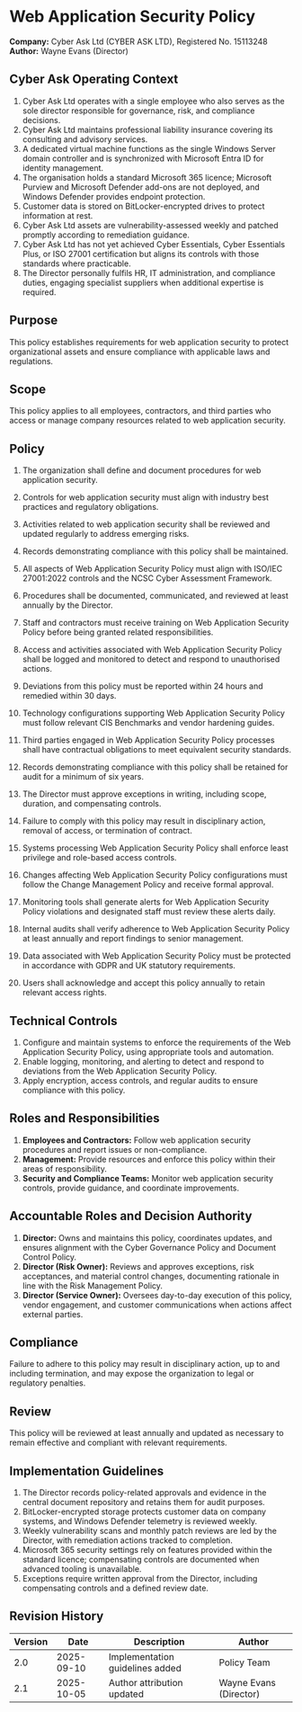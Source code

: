 # Web Application Security Policy

**Company:** Cyber Ask Ltd (CYBER ASK LTD), Registered No. 15113248  
**Author:** Wayne Evans (Director)

## Cyber Ask Operating Context

1. Cyber Ask Ltd operates with a single employee who also serves as the sole director responsible for governance, risk, and compliance decisions.
2. Cyber Ask Ltd maintains professional liability insurance covering its consulting and advisory services.
3. A dedicated virtual machine functions as the single Windows Server domain controller and is synchronized with Microsoft Entra ID for identity management.
4. The organisation holds a standard Microsoft 365 licence; Microsoft Purview and Microsoft Defender add-ons are not deployed, and Windows Defender provides endpoint protection.
5. Customer data is stored on BitLocker-encrypted drives to protect information at rest.
6. Cyber Ask Ltd assets are vulnerability-assessed weekly and patched promptly according to remediation guidance.
7. Cyber Ask Ltd has not yet achieved Cyber Essentials, Cyber Essentials Plus, or ISO 27001 certification but aligns its controls with those standards where practicable.
8. The Director personally fulfils HR, IT administration, and compliance duties, engaging specialist suppliers when additional expertise is required.



## Purpose

This policy establishes requirements for web application security to protect organizational assets and ensure compliance with applicable laws and regulations.

## Scope

This policy applies to all employees, contractors, and third parties who access or manage company resources related to web application security.

## Policy
1. The organization shall define and document procedures for web application security.
2. Controls for web application security must align with industry best practices and regulatory obligations.
3. Activities related to web application security shall be reviewed and updated regularly to address emerging risks.
4. Records demonstrating compliance with this policy shall be maintained.

1. All aspects of Web Application Security Policy must align with ISO/IEC 27001:2022 controls and the NCSC Cyber Assessment Framework.
2. Procedures shall be documented, communicated, and reviewed at least annually by the Director.
3. Staff and contractors must receive training on Web Application Security Policy before being granted related responsibilities.
4. Access and activities associated with Web Application Security Policy shall be logged and monitored to detect and respond to unauthorised actions.
5. Deviations from this policy must be reported within 24 hours and remedied within 30 days.
6. Technology configurations supporting Web Application Security Policy must follow relevant CIS Benchmarks and vendor hardening guides.
7. Third parties engaged in Web Application Security Policy processes shall have contractual obligations to meet equivalent security standards.
8. Records demonstrating compliance with this policy shall be retained for audit for a minimum of six years.
9. The Director must approve exceptions in writing, including scope, duration, and compensating controls.
10. Failure to comply with this policy may result in disciplinary action, removal of access, or termination of contract.

1. Systems processing Web Application Security Policy shall enforce least privilege and role-based access controls.
2. Changes affecting Web Application Security Policy configurations must follow the Change Management Policy and receive formal approval.
3. Monitoring tools shall generate alerts for Web Application Security Policy violations and designated staff must review these alerts daily.
4. Internal audits shall verify adherence to Web Application Security Policy at least annually and report findings to senior management.
5. Data associated with Web Application Security Policy must be protected in accordance with GDPR and UK statutory requirements.
6. Users shall acknowledge and accept this policy annually to retain relevant access rights.

## Technical Controls

1. Configure and maintain systems to enforce the requirements of the Web Application Security Policy, using appropriate tools and automation.
2. Enable logging, monitoring, and alerting to detect and respond to deviations from the Web Application Security Policy.
3. Apply encryption, access controls, and regular audits to ensure compliance with this policy.

## Roles and Responsibilities

1. **Employees and Contractors:** Follow web application security procedures and report issues or non-compliance.
2. **Management:** Provide resources and enforce this policy within their areas of responsibility.
3. **Security and Compliance Teams:** Monitor web application security controls, provide guidance, and coordinate improvements.

## Accountable Roles and Decision Authority

1. **Director:** Owns and maintains this policy, coordinates updates, and ensures alignment with the Cyber Governance Policy and Document Control Policy.
2. **Director (Risk Owner):** Reviews and approves exceptions, risk acceptances, and material control changes, documenting rationale in line with the Risk Management Policy.
3. **Director (Service Owner):** Oversees day-to-day execution of this policy, vendor engagement, and customer communications when actions affect external parties.


## Compliance

Failure to adhere to this policy may result in disciplinary action, up to and including termination, and may expose the organization to legal or regulatory penalties.

## Review

This policy will be reviewed at least annually and updated as necessary to remain effective and compliant with relevant requirements.

## Implementation Guidelines
1. The Director records policy-related approvals and evidence in the central document repository and retains them for audit purposes.
2. BitLocker-encrypted storage protects customer data on company systems, and Windows Defender telemetry is reviewed weekly.
3. Weekly vulnerability scans and monthly patch reviews are led by the Director, with remediation actions tracked to completion.
4. Microsoft 365 security settings rely on features provided within the standard licence; compensating controls are documented when advanced tooling is unavailable.
5. Exceptions require written approval from the Director, including compensating controls and a defined review date.


## Revision History

| Version | Date | Description | Author |
| ------- | ---------- | ----------------------- | ------ |
| 2.0     | 2025-09-10 | Implementation guidelines added | Policy Team |
| 2.1     | 2025-10-05 | Author attribution updated | Wayne Evans (Director) |
